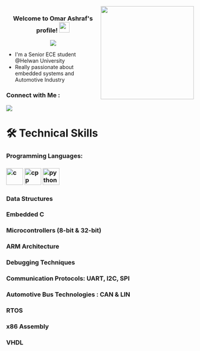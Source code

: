 
<img width="250" align="right" src="https://gifdb.com/images/high/coding-animated-laptop-flow-stream-ja04010rm5o68zfk.gif">

<h3 align="center">
  Welcome to Omar Ashraf's profile!
  <img src="https://media.giphy.com/media/hvRJCLFzcasrR4ia7z/giphy.gif" width="28">
</h3>

<!-- Typing SVG by DenverCoder1 - https://github.com/DenverCoder1/readme-typing-svg -->
<p align="center">
  <a href="https://github.com/DenverCoder1/readme-typing-svg"><img src="https://readme-typing-svg.herokuapp.com/?lines=Embedded%20Software%20Engineer;Always%20learning%20new%20things&font=Fira%20Code&center=true&width=440&height=45&color=f75c7e&vCenter=true&size=22"></a>
</p> 

-  I'm a Senior ECE student @Helwan University
-  Really passionate about embedded systems and Automotive Industry



### Connect with Me :

<a href="https://linkedin.com/in/omar-ashraf-b289b9214" target="_blank"><img src="https://img.shields.io/badge/-Omar%20Ashraf-0077B5?style=for-the-badge&logo=Linkedin&logoColor=white"/></a>

<h1 align="left">  🛠&nbsp;Technical Skills
<h3 align="left"> Programming Languages:
<h3 align="left">
<p align="left">
<img src="https://cdn.jsdelivr.net/gh/devicons/devicon/icons/c/c-original.svg" alt="c" width="45" height="45"/>
<img src="https://upload.wikimedia.org/wikipedia/commons/1/18/ISO_C%2B%2B_Logo.svg" alt="cpp" width="45" height="45"/>
<img src="https://cdn.jsdelivr.net/gh/devicons/devicon/icons/python/python-original.svg" alt="python" width="45" height="45"/>
</p>
<h3 align="left"> Data Structures
<h3 align="left"> Embedded C
<h3 align="left"> Microcontrollers (8-bit & 32-bit)
<h3 align="left"> ARM Architecture
<h3 align="left"> Debugging Techniques
<h3 align="left"> Communication Protocols: UART, I2C, SPI
<h3 align="left"> Automotive Bus Technologies : CAN & LIN
<h3 align="left"> RTOS
<h3 align="left"> x86 Assembly
<h3 align="left"> VHDL






